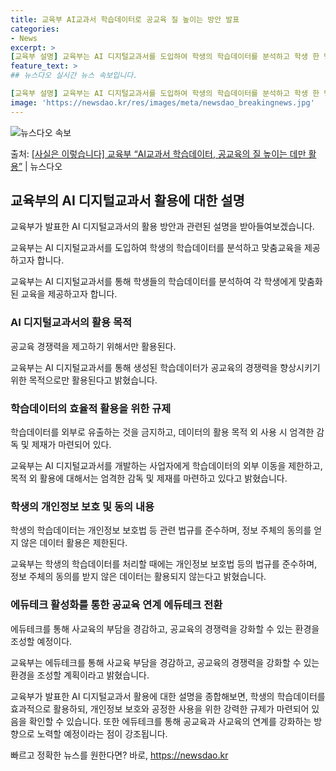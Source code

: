```yaml
---
title: 교육부 AI교과서 학습데이터로 공교육 질 높이는 방안 발표
categories:
- News
excerpt: >
[교육부 설명] 교육부는 AI 디지털교과서를 도입하여 학생의 학습데이터를 분석하고 학생 한 명 한 명에게 맞…
feature_text: >
## 뉴스다오 실시간 뉴스 속보입니다.

[교육부 설명] 교육부는 AI 디지털교과서를 도입하여 학생의 학습데이터를 분석하고 학생 한 명 한 명에게 맞…
image: 'https://newsdao.kr/res/images/meta/newsdao_breakingnews.jpg'
---
```


![뉴스다오 속보](https://newsdao.kr/res/images/meta/newsdao_breakingnews.jpg)

<p>출처: <a href="https://newsdao.kr/3066" rel="dofollow">[사실은 이렇습니다] 교육부 “AI교과서 학습데이터, 공교육의 질 높이는 데만 활용”</a> | 뉴스다오</p>

<h2 data-ke-size="size26">교육부의 AI 디지털교과서 활용에 대한 설명</h2>
교육부가 발표한 AI 디지털교과서의 활용 방안과 관련된 설명을 받아들여보겠습니다.

<p data-ke-size="size16">교육부는 AI 디지털교과서를 도입하여 학생의 학습데이터를 분석하고 맞춤교육을 제공하고자 합니다.</p>
교육부는 AI 디지털교과서를 통해 학생들의 학습데이터를 분석하여 각 학생에게 맞춤화된 교육을 제공하고자 합니다.

<h3>AI 디지털교과서의 활용 목적</h3>
<p data-ke-size="size16">공교육 경쟁력을 제고하기 위해서만 활용된다.</p>
교육부는 AI 디지털교과서를 통해 생성된 학습데이터가 공교육의 경쟁력을 향상시키기 위한 목적으로만 활용된다고 밝혔습니다.

<h3>학습데이터의 효율적 활용을 위한 규제</h3>
<p data-ke-size="size16">학습데이터를 외부로 유출하는 것을 금지하고, 데이터의 활용 목적 외 사용 시 엄격한 감독 및 제재가 마련되어 있다.</p>
교육부는 AI 디지털교과서를 개발하는 사업자에게 학습데이터의 외부 이동을 제한하고, 목적 외 활용에 대해서는 엄격한 감독 및 제재를 마련하고 있다고 밝혔습니다.

<h3>학생의 개인정보 보호 및 동의 내용</h3>
<p data-ke-size="size16">학생의 학습데이터는 개인정보 보호법 등 관련 법규를 준수하며, 정보 주체의 동의를 얻지 않은 데이터 활용은 제한된다.</p>
교육부는 학생의 학습데이터를 처리할 때에는 개인정보 보호법 등의 법규를 준수하며, 정보 주체의 동의를 받지 않은 데이터는 활용되지 않는다고 밝혔습니다.

<h3>에듀테크 활성화를 통한 공교육 연계 에듀테크 전환</h3>
<p data-ke-size="size16">에듀테크를 통해 사교육의 부담을 경감하고, 공교육의 경쟁력을 강화할 수 있는 환경을 조성할 예정이다.</p>
교육부는 에듀테크를 통해 사교육 부담을 경감하고, 공교육의 경쟁력을 강화할 수 있는 환경을 조성할 계획이라고 밝혔습니다.

교육부가 발표한 AI 디지털교과서 활용에 대한 설명을 종합해보면, 학생의 학습데이터를 효과적으로 활용하되, 개인정보 보호와 공정한 사용을 위한 강력한 규제가 마련되어 있음을 확인할 수 있습니다. 또한 에듀테크를 통해 공교육과 사교육의 연계를 강화하는 방향으로 노력할 예정이라는 점이 강조됩니다. 

빠르고 정확한 뉴스를 원한다면? 바로, <a href="https://newsdao.kr" rel="dofollow">https://newsdao.kr</a>


    

